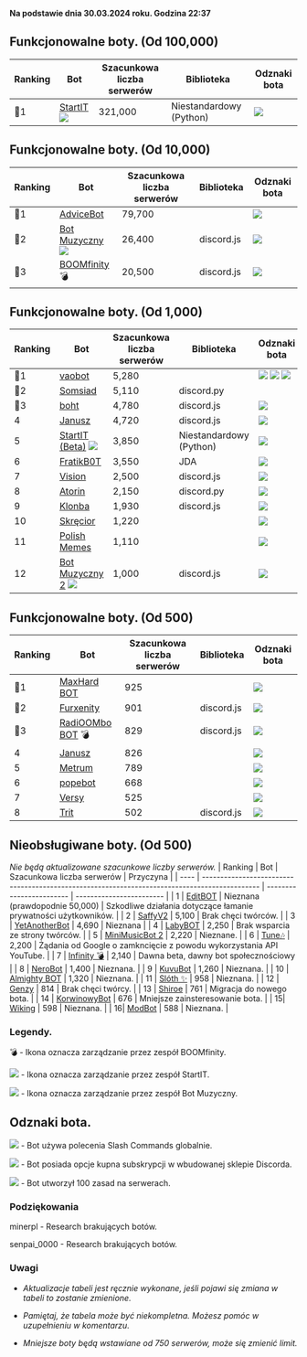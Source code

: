 **Na podstawie dnia 30.03.2024 roku. Godzina 22:37**

## Funkcjonowalne boty. (Od 100,000)

| Ranking | Bot                                                                                           | Szacunkowa liczba serwerów | Biblioteka | Odznaki bota |
| ---- | --------------------------------------------------------------------------------------------- | ------------------------ | ------------------------ | ------------------------ |
|    🥇1 | [StartIT](https://discord.com/oauth2/authorize?client_id=572906387382861835&permissions=8&scope=bot) ![](https://pawelek.ml/startit.ico)          |               321,000 | Niestandardowy (Python) |  ![](https://pawelek.ml/odznaki/supportscommands30x30_1.ico)

## Funkcjonowalne boty. (Od 10,000)
| Ranking | Bot                                                                                           | Szacunkowa liczba serwerów | Biblioteka | Odznaki bota |
| ---- | --------------------------------------------------------------------------------------------- | ------------------------ | ------------------------ | ------------------------ |
|    🥇1 | [AdviceBot](https://discord.com/oauth2/authorize?client_id=942110955502989373&permissions=8&scope=bot)        |               79,700 |  | ![](https://pawelek.ml/odznaki/supportscommands30x30_1.ico) |
|    🥈2 | [Bot Muzyczny](https://discord.com/oauth2/authorize?client_id=840892428613320726&permissions=8&scope=bot) ![](https://pawelek.ml/Bot-Muzyczny.ico)        |               26,400 | discord.js | ![](https://pawelek.ml/odznaki/supportscommands30x30_1.ico) |
|    🥉3 | [BOOMfinity](https://discord.com/oauth2/authorize?client_id=450017151323996173&permissions=8&scope=bot) 💣        |               20,500 | discord.js | ![](https://pawelek.ml/odznaki/supportscommands30x30_1.ico) | 

## Funkcjonowalne boty. (Od 1,000)
| Ranking | Bot                                                                                           | Szacunkowa liczba serwerów | Biblioteka | Odznaki bota |
| ---- | --------------------------------------------------------------------------------------------- | ------------------------ | ------------------------ | ------------------------ |
|    🥇1 | [vaobot](https://discord.com/oauth2/authorize?client_id=582183202341388308&scope=bot)           |      5,280        |  | ![](https://pawelek.ml/odznaki/supportscommands30x30_1.ico) ![](https://pawelek.ml/odznaki/premiumbot30x30.ico) ![](https://pawelek.ml/odznaki/automod30x30.ico)  |
|    🥈2 | [Somsiad](https://discord.com/oauth2/authorize?client_id=473816281028493314&permissions=8&scope=bot)           |      5,110      | discord.py |  |
|    🥉3 | [boht](https://discord.com/oauth2/authorize?client_id=489377322042916885&permissions=8&scope=bot)        |               4,780 | discord.js | ![](https://pawelek.ml/odznaki/supportscommands30x30_1.ico) |
|    4 | [Janusz](https://discord.com/oauth2/authorize?client_id=699551628499615764&permissions=8&scope=bot)        |               4,720 | discord.js | ![](https://pawelek.ml/odznaki/supportscommands30x30_1.ico) |
|    5 | [StartIT (Beta)](https://discord.com/oauth2/authorize?client_id=690617660177907712&permissions=8&scope=bot) ![](https://pawelek.ml/startit.ico)        |               3,850 | Niestandardowy (Python) | ![](https://pawelek.ml/lmaosupportscommands.ico) |
|    6 | [FratikB0T](https://discord.com/oauth2/authorize?client_id=338359366891732993&permissions=8&scope=bot)        |               3,550 | JDA | ![](https://pawelek.ml/odznaki/supportscommands30x30_1.ico) |
|    7| [Vision](https://discord.com/oauth2/authorize?client_id=987166863593189376&permissions=8&scope=bot)        |               2,500 | discord.js | ![](https://pawelek.ml/odznaki/supportscommands30x30_1.ico) |
|    8 | [Atorin](https://discord.com/oauth2/authorize?client_id=408959273956147200&permissions=8&scope=bot)        |               2,150 | discord.py | ![](https://pawelek.ml/odznaki/supportscommands30x30_1.ico) |
|    9| [Klonba](https://discord.com/oauth2/authorize?client_id=488809387910234145&permissions=8&scope=bot)        |               1,930 | discord.js | ![](https://pawelek.ml/odznaki/supportscommands30x30_1.ico) |
|    10| [Skręcior](https://discord.com/oauth2/authorize?client_id=939103800898224139&permissions=8&scope=bot)        |               1,220 |  | ![](https://pawelek.ml/odznaki/premiumbot30x30.ico) |
|    11| [Polish Memes](https://discord.com/oauth2/authorize?client_id=829662885058707497&permissions=8&scope=bot)        |               1,110 |  | ![](https://pawelek.ml/odznaki/supportscommands30x30_1.ico)  |
|    12 | [Bot Muzyczny 2](https://discord.com/oauth2/authorize?client_id=933385820889550878&permissions=8&scope=bot) ![](https://pawelek.ml/Bot-Muzyczny.ico)        |       1,000         | discord.js | ![](https://pawelek.ml/odznaki/supportscommands30x30_1.ico) |

## Funkcjonowalne boty. (Od 500)
| Ranking | Bot                                                                                           | Szacunkowa liczba serwerów | Biblioteka | Odznaki bota |
| ---- | --------------------------------------------------------------------------------------------- | ------------------------ | ------------------------ | ------------------------ |
|    🥇1| [MaxHard BOT](https://discord.com/oauth2/authorize?client_id=684503427761569908&permissions=8&scope=bot)       |               925 |  | ![](https://pawelek.ml/odznaki/supportscommands30x30_1.ico) |
|    🥈2| [Furxenity](https://discord.com/oauth2/authorize?client_id=826778019179659314&permissions=8&scope=bot)       |               901 | discord.js | ![](https://pawelek.ml/odznaki/supportscommands30x30_1.ico) |
|    🥉3| [RadiOOMbo BOT](https://discord.com/oauth2/authorize?client_id=675416683481006159&permissions=8&scope=bot) 💣        |               829 | discord.js | ![](https://pawelek.ml/odznaki/supportscommands30x30_1.ico) |
|    4| [Janusz](https://discord.com/oauth2/authorize?client_id=421679109954076692&permissions=8&scope=bot)        |               826 |  | ![](https://pawelek.ml/odznaki/supportscommands30x30_1.ico) |
|    5| [Metrum](https://discord.com/oauth2/authorize?client_id=890577647980146688&permissions=8&scope=bot)        |               789 |  | ![](https://pawelek.ml/odznaki/supportscommands30x30_1.ico) |
|    6| [popebot](https://discord.com/oauth2/authorize?client_id=997525532101050538&permissions=8&scope=bot)        |               668 |  | ![](https://pawelek.ml/odznaki/supportscommands30x30_1.ico) |
|    7| [Versy](https://discord.com/oauth2/authorize?client_id=777962341601247302&permissions=8&scope=bot)        |               525 |  | ![](https://pawelek.ml/odznaki/supportscommands30x30_1.ico) |
|    8| [Trit](https://discord.com/oauth2/authorize?client_id=564837787463843840&permissions=8&scope=bot)        |               502 | discord.js | ![](https://pawelek.ml/odznaki/supportscommands30x30_1.ico) |



## Nieobsługiwane boty. (Od 500)
*Nie będą aktualizowane szacunkowe liczby serwerów.*
| Ranking | Bot                                                                                           | Szacunkowa liczba serwerów | Przyczyna |
| ---- | --------------------------------------------------------------------------------------------- | ------------------------ | ------------------------ |
|    1 | [EditBOT](https://discord.com/oauth2/authorize?client_id=531953322899275797&scope=bot)           |               Nieznana (prawdopodnie 50,000) |       Szkodliwe działania dotyczące łamanie prywatności użytkowników.   |
|    2 | [SaffyV2](https://discord.com/oauth2/authorize?client_id=584011219103514635&scope=bot)           |      5,100        |       Brak chęci twórców.   |
|    3 | [YetAnotherBot](https://discord.com/oauth2/authorize?client_id=576468895461015552&permissions=8&scope=bot)        |               4,690 | Nieznana |
|    4 | [LabyBOT](https://discord.com/oauth2/authorize?client_id=546058545917984769&scope=bot)          |      2,250        |        Brak wsparcia ze strony twórców. |
|    5 | [MiniMusicBot 2](https://discord.com/oauth2/authorize?client_id=889609046334783548&scope=bot)          |      2,220        |        Nieznane. |
|    6 | [Tune🎶](https://discord.com/oauth2/authorize?client_id=821795249348411393&scope=bot)           |      2,200        |       Żądania od Google o zamkncięcie z powodu wykorzystania API YouTube.   |
|    7 | [Infinity 💣](https://discord.com/oauth2/authorize?client_id=545926934886875139&scope=bot)           |      2,140        |       Dawna beta, dawny bot społecznościowy  |
|    8 | [NeroBot](https://discord.com/oauth2/authorize?client_id=715273322199515316&scope=bot)           |      1,400        |       Nieznana.   |
|    9 | [KuvuBot](https://discord.com/oauth2/authorize?client_id=205965155282976768&scope=bot)           |      1,260        |       Nieznana.   |
|    10 | [Almighty BOT](https://discord.com/oauth2/authorize?client_id=858410509454802944&scope=bot)           |      1,320        |       Nieznana.   |
|    11 | [Slóth ✨](https://discord.com/oauth2/authorize?client_id=800442243697213442&scope=bot)           |      958       |       Nieznana.   |
|    12 | [Genzy](https://discord.com/oauth2/authorize?client_id=954496821672153119&scope=bot)           |      814        |       Brak chęci twórcy.   |
|    13 | [Shiroe](https://discord.com/oauth2/authorize?client_id=778697286950715413&permissions=8&scope=bot)        |               761 | Migracja do nowego bota. |
|    14 | [KorwinowyBot](https://discord.com/oauth2/authorize?client_id=778641026776301608&permissions=8&scope=bot)        |               676 | Mniejsze zainsteresowanie bota. |
|    15| [Wiking](https://discord.com/oauth2/authorize?client_id=891750372635443291&permissions=8&scope=bot)        |               598 | Nieznana. |
|    16| [ModBot](https://discord.com/oauth2/authorize?client_id=890577647980146688&permissions=8&scope=bot)        |               588 | Nieznana. |


### Legendy.
💣 - Ikona oznacza zarządzanie przez zespół BOOMfinity.

![](https://pawelek.ml/startit.ico) - Ikona oznacza zarządzanie przez zespół StartIT.

![](https://pawelek.ml/Bot-Muzyczny.ico) - Ikona oznacza zarządzanie przez zespół Bot Muzyczny.

## Odznaki bota.
![](https://pawelek.ml/odznaki/supportscommands30x30_1.ico) - Bot używa polecenia Slash Commands globalnie.

![](https://pawelek.ml/odznaki/premiumbot30x30.ico) - Bot posiada opcje kupna subskrypcji w wbudowanej sklepie Discorda.

![](https://pawelek.ml/odznaki/automod30x30.ico) - Bot utworzył 100 zasad na serwerach.

### Podziękowania
minerpl - Research brakujących botów.

senpai_0000 - Research brakujących botów.

### Uwagi
* *Aktualizacje tabeli jest ręcznie wykonane, jeśli pojawi się zmiana w tabeli to zostanie zmienione.*

* *Pamiętaj, że tabela może być niekompletna. Możesz pomóc w uzupełnieniu w komentarzu.*

* *Mniejsze boty będą wstawiane od 750 serwerów, może się zmienić limit.*

